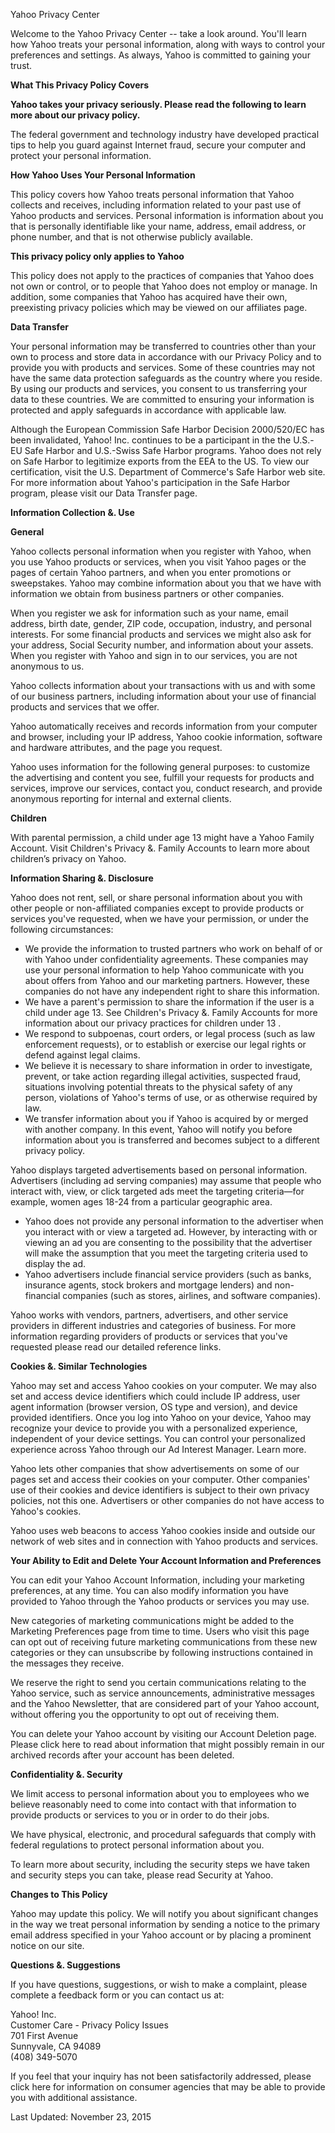 Yahoo Privacy Center

Welcome to the Yahoo Privacy Center -- take a look around. You'll learn how Yahoo treats your personal information, along with ways to control your preferences and settings. As always, Yahoo is committed to gaining your trust.

**What This Privacy Policy Covers**

**Yahoo takes your privacy seriously. Please read the following to learn more about our privacy policy.**

The federal government and technology industry have developed practical tips to help you guard against Internet fraud, secure your computer and protect your personal information.

**How Yahoo Uses Your Personal Information**

This policy covers how Yahoo treats personal information that Yahoo collects and receives, including information related to your past use of Yahoo products and services. Personal information is information about you that is personally identifiable like your name, address, email address, or phone number, and that is not otherwise publicly available.

**This privacy policy only applies to Yahoo**

This policy does not apply to the practices of companies that Yahoo does not own or control, or to people that Yahoo does not employ or manage. In addition, some companies that Yahoo has acquired have their own, preexisting privacy policies which may be viewed on our affiliates page.

**Data Transfer**

Your personal information may be transferred to countries other than your own to process and store data in accordance with our Privacy Policy and to provide you with products and services. Some of these countries may not have the same data protection safeguards as the country where you reside. By using our products and services, you consent to us transferring your data to these countries. We are committed to ensuring your information is protected and apply safeguards in accordance with applicable law.

Although the European Commission Safe Harbor Decision 2000/520/EC has been invalidated, Yahoo! Inc. continues to be a participant in the the U.S.-EU Safe Harbor and U.S.-Swiss Safe Harbor programs. Yahoo does not rely on Safe Harbor to legitimize exports from the EEA to the US. To view our certification, visit the U.S. Department of Commerce's Safe Harbor web site. For more information about Yahoo's participation in the Safe Harbor program, please visit our Data Transfer page.

**Information Collection &. Use**

**General**

Yahoo collects personal information when you register with Yahoo, when you use Yahoo products or services, when you visit Yahoo pages or the pages of certain Yahoo partners, and when you enter promotions or sweepstakes. Yahoo may combine information about you that we have with information we obtain from business partners or other companies.

When you register we ask for information such as your name, email address, birth date, gender, ZIP code, occupation, industry, and personal interests. For some financial products and services we might also ask for your address, Social Security number, and information about your assets. When you register with Yahoo and sign in to our services, you are not anonymous to us.

Yahoo collects information about your transactions with us and with some of our business partners, including information about your use of financial products and services that we offer.

Yahoo automatically receives and records information from your computer and browser, including your IP address, Yahoo cookie information, software and hardware attributes, and the page you request.

Yahoo uses information for the following general purposes: to customize the advertising and content you see, fulfill your requests for products and services, improve our services, contact you, conduct research, and provide anonymous reporting for internal and external clients.

**Children**

With parental permission, a child under age 13 might have a Yahoo Family Account. Visit Children's Privacy &. Family Accounts to learn more about children’s privacy on Yahoo.

**Information Sharing &. Disclosure**

Yahoo does not rent, sell, or share personal information about you with other people or non-affiliated companies except to provide products or services you've requested, when we have your permission, or under the following circumstances:

*   We provide the information to trusted partners who work on behalf of or with Yahoo under confidentiality agreements. These companies may use your personal information to help Yahoo communicate with you about offers from Yahoo and our marketing partners. However, these companies do not have any independent right to share this information.
*   We have a parent's permission to share the information if the user is a child under age 13. See Children's Privacy &. Family Accounts for more information about our privacy practices for children under 13 .
*   We respond to subpoenas, court orders, or legal process (such as law enforcement requests), or to establish or exercise our legal rights or defend against legal claims.
*   We believe it is necessary to share information in order to investigate, prevent, or take action regarding illegal activities, suspected fraud, situations involving potential threats to the physical safety of any person, violations of Yahoo's terms of use, or as otherwise required by law.
*   We transfer information about you if Yahoo is acquired by or merged with another company. In this event, Yahoo will notify you before information about you is transferred and becomes subject to a different privacy policy.

Yahoo displays targeted advertisements based on personal information. Advertisers (including ad serving companies) may assume that people who interact with, view, or click targeted ads meet the targeting criteria—for example, women ages 18-24 from a particular geographic area.

*   Yahoo does not provide any personal information to the advertiser when you interact with or view a targeted ad. However, by interacting with or viewing an ad you are consenting to the possibility that the advertiser will make the assumption that you meet the targeting criteria used to display the ad.
*   Yahoo advertisers include financial service providers (such as banks, insurance agents, stock brokers and mortgage lenders) and non-financial companies (such as stores, airlines, and software companies).

Yahoo works with vendors, partners, advertisers, and other service providers in different industries and categories of business. For more information regarding providers of products or services that you've requested please read our detailed reference links.

**Cookies &. Similar Technologies**

Yahoo may set and access Yahoo cookies on your computer. We may also set and access device identifiers which could include IP address, user agent information (browser version, OS type and version), and device provided identifiers. Once you log into Yahoo on your device, Yahoo may recognize your device to provide you with a personalized experience, independent of your device settings. You can control your personalized experience across Yahoo through our Ad Interest Manager. Learn more.

Yahoo lets other companies that show advertisements on some of our pages set and access their cookies on your computer. Other companies' use of their cookies and device identifiers is subject to their own privacy policies, not this one. Advertisers or other companies do not have access to Yahoo's cookies.

Yahoo uses web beacons to access Yahoo cookies inside and outside our network of web sites and in connection with Yahoo products and services.

**Your Ability to Edit and Delete Your Account Information and Preferences**

You can edit your Yahoo Account Information, including your marketing preferences, at any time. You can also modify information you have provided to Yahoo through the Yahoo products or services you may use.

New categories of marketing communications might be added to the Marketing Preferences page from time to time. Users who visit this page can opt out of receiving future marketing communications from these new categories or they can unsubscribe by following instructions contained in the messages they receive.

We reserve the right to send you certain communications relating to the Yahoo service, such as service announcements, administrative messages and the Yahoo Newsletter, that are considered part of your Yahoo account, without offering you the opportunity to opt out of receiving them.

You can delete your Yahoo account by visiting our Account Deletion page. Please click here to read about information that might possibly remain in our archived records after your account has been deleted.

**Confidentiality &. Security**

We limit access to personal information about you to employees who we believe reasonably need to come into contact with that information to provide products or services to you or in order to do their jobs.

We have physical, electronic, and procedural safeguards that comply with federal regulations to protect personal information about you.

To learn more about security, including the security steps we have taken and security steps you can take, please read Security at Yahoo.

**Changes to This Policy**

Yahoo may update this policy. We will notify you about significant changes in the way we treat personal information by sending a notice to the primary email address specified in your Yahoo account or by placing a prominent notice on our site.

**Questions &. Suggestions**

If you have questions, suggestions, or wish to make a complaint, please complete a feedback form or you can contact us at:

Yahoo! Inc.  
Customer Care - Privacy Policy Issues  
701 First Avenue  
Sunnyvale, CA 94089  
(408) 349-5070

If you feel that your inquiry has not been satisfactorily addressed, please click here for information on consumer agencies that may be able to provide you with additional assistance.

Last Updated: November 23, 2015